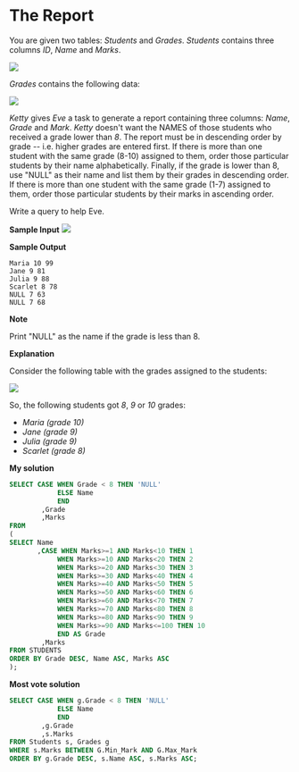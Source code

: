 ﻿# The Report

You are given two tables: _Students_ and _Grades_. _Students_ contains three columns _ID_, _Name_ and _Marks_.

![](https://s3.amazonaws.com/hr-challenge-images/12891/1443818166-a5c852caa0-1.png)

_Grades_ contains the following data:

![](https://s3.amazonaws.com/hr-challenge-images/12891/1443818137-69b76d805c-2.png)

_Ketty_  gives  _Eve_  a task to generate a report containing three columns:  _Name_,  _Grade_  and  _Mark_.  _Ketty_  doesn't want the NAMES of those students who received a grade lower than  _8_. The report must be in descending order by grade -- i.e. higher grades are entered first. If there is more than one student with the same grade (8-10) assigned to them, order those particular students by their name alphabetically. Finally, if the grade is lower than 8, use "NULL" as their name and list them by their grades in descending order. If there is more than one student with the same grade (1-7) assigned to them, order those particular students by their marks in ascending order.

Write a query to help Eve.

**Sample Input**
![](https://s3.amazonaws.com/hr-challenge-images/12891/1443818093-b79f376ec1-3.png)

**Sample Output**
```
Maria 10 99
Jane 9 81
Julia 9 88 
Scarlet 8 78
NULL 7 63
NULL 7 68
```

**Note**

Print "NULL" as the name if the grade is less than 8.

**Explanation**

Consider the following table with the grades assigned to the students:

![](https://s3.amazonaws.com/hr-challenge-images/12891/1443818026-0b3af8db30-4.png)

So, the following students got  _8_,  _9_  or  _10_  grades:

-   _Maria (grade 10)_
-   _Jane (grade 9)_
-   _Julia (grade 9)_
-   _Scarlet (grade 8)_

**My solution**

```sql
SELECT CASE WHEN Grade < 8 THEN 'NULL'
            ELSE Name
            END
        ,Grade
        ,Marks
FROM
(
SELECT Name
       ,CASE WHEN Marks>=1 AND Marks<10 THEN 1
            WHEN Marks>=10 AND Marks<20 THEN 2
            WHEN Marks>=20 AND Marks<30 THEN 3
            WHEN Marks>=30 AND Marks<40 THEN 4
            WHEN Marks>=40 AND Marks<50 THEN 5
            WHEN Marks>=50 AND Marks<60 THEN 6
            WHEN Marks>=60 AND Marks<70 THEN 7
            WHEN Marks>=70 AND Marks<80 THEN 8
            WHEN Marks>=80 AND Marks<90 THEN 9
            WHEN Marks>=90 AND Marks<=100 THEN 10
            END AS Grade
        ,Marks
FROM STUDENTS
ORDER BY Grade DESC, Name ASC, Marks ASC
);
```

**Most vote solution**

```sql
SELECT CASE WHEN g.Grade < 8 THEN 'NULL'
            ELSE Name
            END
        ,g.Grade
        ,s.Marks
FROM Students s, Grades g
WHERE s.Marks BETWEEN G.Min_Mark AND G.Max_Mark
ORDER BY g.Grade DESC, s.Name ASC, s.Marks ASC;
```




